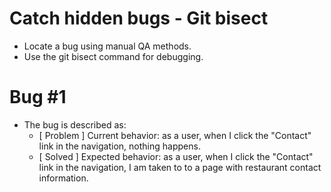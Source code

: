 # Catch hidden bugs - Git bisect 

- Locate a bug using manual QA methods.
- Use the git bisect command for debugging.

# Bug #1
- The bug is described as:
    - [ Problem ] Current behavior: as a user, when I click the "Contact" link in the navigation, nothing happens.
    - [ Solved ] Expected behavior: as a user, when I click the "Contact" link in the navigation, I am taken to to a page with restaurant contact information.

